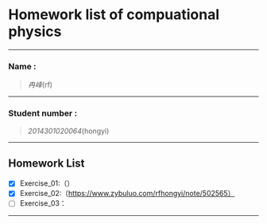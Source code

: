 

#  Homework list of compuational physics



---

### Name :
> *冉峰*(rf)

***  
 
### Student number :
>*2014301020064*(hongyi)

---  

## Homework List
- [x] Exercise_01:（）
- [x] Exercise_02:（https://www.zybuluo.com/rfhongyi/note/502565）
- [ ] Exercise_03：

---  












